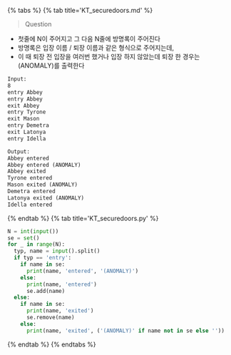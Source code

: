 {% tabs %}
{% tab title='KT_securedoors.md' %}

> Question

* 첫줄에 N이 주어지고 그 다음 N줄에 방명록이 주어진다
* 방명록은 입장 이름 / 퇴장 이름과 같은 형식으로 주어지는데,
* 이 때 퇴장 전 입장을 여러번 했거나 입장 하지 않았는데 퇴장 한 경우는 (ANOMALY)를 출력한다

```txt
Input:
8
entry Abbey
entry Abbey
exit Abbey
entry Tyrone
exit Mason
entry Demetra
exit Latonya
entry Idella

Output:
Abbey entered
Abbey entered (ANOMALY)
Abbey exited
Tyrone entered
Mason exited (ANOMALY)
Demetra entered
Latonya exited (ANOMALY)
Idella entered
```

{% endtab %}
{% tab title='KT_securedoors.py' %}

```py
N = int(input())
se = set()
for _ in range(N):
  typ, name = input().split()
  if typ == 'entry':
    if name in se:
      print(name, 'entered', '(ANOMALY)')
    else:
      print(name, 'entered')
      se.add(name)
  else:
    if name in se:
      print(name, 'exited')
      se.remove(name)
    else:
      print(name, 'exited', ('(ANOMALY)' if name not in se else ''))
```

{% endtab %}
{% endtabs %}
